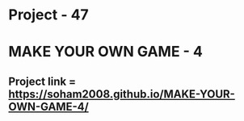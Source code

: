 # Project - 47 
# MAKE YOUR OWN GAME - 4

## Project link = https://soham2008.github.io/MAKE-YOUR-OWN-GAME-4/
